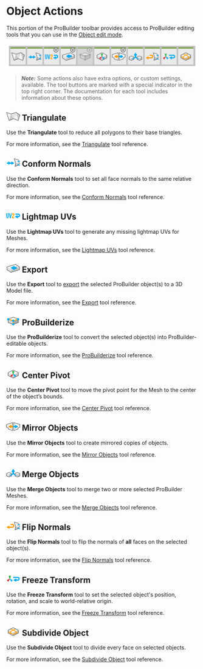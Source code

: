 # Object Actions

This portion of the ProBuilder toolbar provides access to ProBuilder editing tools that you can use in the [Object edit mode](modes.md).

![Tool Panels on the ProBuilder toolbar](images/tool_objects.png)

> ***Note:*** Some actions also have extra options, or custom settings, available. The tool buttons are marked with a special indicator in the top right corner. The documentation for each tool includes information about these options.

## ![Triangulate icon](images/icons/Object_Triangulate.png) Triangulate

Use the **Triangulate** tool to reduce all polygons to their base triangles.

For more information, see the [Triangulate](Object_Triangulate.md) tool reference.

## ![Conform Normals icon](images/icons/Object_ConformNormals.png) Conform Normals

Use the **Conform Normals** tool to set all face normals to the same relative direction.

For more information, see the [Conform Normals](Object_ConformNormals.md) tool reference.

## ![Generate UV2 icon](images/icons/Object_LightmapUVs.png) Lightmap UVs

Use the **Lightmap UVs** tool to generate any missing lightmap UVs for Meshes.

For more information, see the [Lightmap UVs](Object_LightmapUVs.md) tool reference.

## ![Export icon](images/icons/Object_Export.png) Export

Use the **Export** tool to [export](workflow-exporting.md#export) the selected ProBuilder object(s) to a 3D Model file. 

For more information, see the [Export](Object_Export.md) tool reference.

## ![ProBuilderize icon](images/icons/Object_ProBuilderize.png) ProBuilderize

Use the **ProBuilderize** tool to convert the selected object(s) into ProBuilder-editable objects.

For more information, see the [ProBuilderize](Object_ProBuilderize.md) tool reference.

## ![Center Pivot icon](images/icons/CenterPivot.png) Center Pivot

Use the **Center Pivot** tool to move the pivot point for the Mesh to the center of the object’s bounds.

For more information, see the [Center Pivot](CenterPivot.md) tool reference.

## ![Mirror Objects icon](images/icons/Object_Mirror.png) Mirror Objects

Use the **Mirror Objects** tool to create mirrored copies of objects.

For more information, see the [Mirror Objects](Object_Mirror.md) tool reference.

## ![Merge Objects icon](images/icons/Object_Merge.png) Merge Objects

Use the **Merge Objects** tool to merge two or more selected ProBuilder Meshes.

For more information, see the [Merge Objects](Object_Merge.md) tool reference.

## ![Flip Normals icon](images/icons/Object_FlipNormals.png) Flip Normals

Use the **Flip Normals** tool to flip the normals of **all** faces on the selected object(s).

For more information, see the [Flip Normals](Object_FlipNormals.md) tool reference.

## ![Freeze Transform icon](images/icons/Pivot_Reset.png) Freeze Transform

Use the **Freeze Transform** tool to set the selected object's position, rotation, and scale to world-relative origin.

For more information, see the [Freeze Transform](Pivot_Reset.md) tool reference.

## ![Subdivide Object icon](images/icons/Object_Subdivide.png) Subdivide Object

Use the **Subdivide Object** tool to divide every face on selected objects.

For more information, see the [Subdivide Object](Object_Subdivide.md) tool reference.

